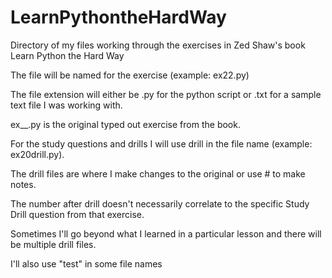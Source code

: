 LearnPythontheHardWay
=====================

Directory of my files working through the exercises in Zed Shaw's book Learn Python the Hard Way

The file will be named for the exercise (example: ex22.py)

The file extension will either be .py for the python script or .txt for a sample text file I was working with.

ex__.py is the original typed out exercise from the book.

For the study questions and drills I will use drill in the file name (example: ex20drill.py).

The drill files are where I make changes to the original or use # to make notes.

The number after drill doesn't necessarily correlate to the specific Study Drill question from that exercise.

Sometimes I'll go beyond what I learned in a particular lesson and there will be multiple drill files.

I'll also use "test" in some file names
